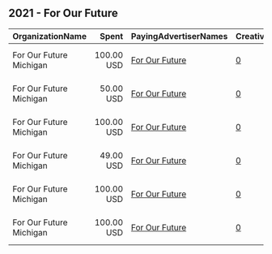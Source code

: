 ## 2021 - For Our Future 
|OrganizationName|Spent|PayingAdvertiserNames|CreativeUrls|Impressions|Genders|AgeBrackets|CountryCodes|BillingAddresses|CandidateBallotInformation|
|:---|---:|:---|:---|---:|:---|:---|:---|:---|:---|
|For Our Future Michigan|100.00 USD|[For Our Future](2021/For_Our_Future.md)|[0](https://www.snap.com/political-ads/asset/4a0899e9d26c95099cae7f7611d0276df843e8136f51e40980c07ad570d6d993?mediaType=mp4)|39,490||18+|united states|"435 R St NW,Apt 102 ,20001,US"|President Biden|
|For Our Future Michigan|50.00 USD|[For Our Future](2021/For_Our_Future.md)|[0](https://www.snap.com/political-ads/asset/8a8734082e8f6a888b74d3b52e367f70a56eaa91715c81f4a843f7cd8735d3bb?mediaType=mp4)|15,826||18+|united states|"435 R St NW,Apt 102 ,20001,US"|President Biden|
|For Our Future Michigan|100.00 USD|[For Our Future](2021/For_Our_Future.md)|[0](https://www.snap.com/political-ads/asset/22b64ce8ffa806f1ce76af6df65f881936b48e96a71549a2ab7b2c66f8436dad?mediaType=mp4)|29,475||18+|united states|"435 R St NW,Apt 102 ,20001,US"|Minimum Wage|
|For Our Future Michigan|49.00 USD|[For Our Future](2021/For_Our_Future.md)|[0](https://www.snap.com/political-ads/asset/ed82642a7575fc21a38f1fb3775fe5010632b4e45c11d1aeac452aee571cd8b4?mediaType=mp4)|16,640||18+|united states|"435 R St NW,Apt 102 ,20001,US"|President Biden|
|For Our Future Michigan|100.00 USD|[For Our Future](2021/For_Our_Future.md)|[0](https://www.snap.com/political-ads/asset/785ef08b1eb0c0ba4328e7f56365ffafcf86fa3cd6fec3ba63a0ec24ce6073a1?mediaType=mp4)|40,722||18+|united states|"435 R St NW,Apt 102 ,20001,US"|President Biden|
|For Our Future Michigan|100.00 USD|[For Our Future](2021/For_Our_Future.md)|[0](https://www.snap.com/political-ads/asset/9244dba1e2ea4c75e336d54c38bb0a9dd8b3fb43fa46a445673f6a602597098d?mediaType=mp4)|35,226||18+|united states|"435 R St NW,Apt 102 ,20001,US"|Minimum Wage|
